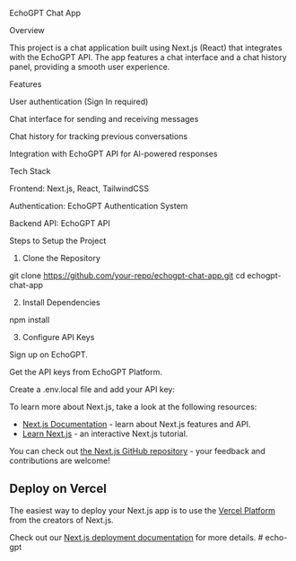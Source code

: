 
EchoGPT Chat App

Overview

This project is a chat application built using Next.js (React) that integrates with the EchoGPT API. The app features a chat interface and a chat history panel, providing a smooth user experience.

Features

User authentication (Sign In required)

Chat interface for sending and receiving messages

Chat history for tracking previous conversations

Integration with EchoGPT API for AI-powered responses

Tech Stack

Frontend: Next.js, React, TailwindCSS

Authentication: EchoGPT Authentication System

Backend API: EchoGPT API

Steps to Setup the Project

1. Clone the Repository

git clone https://github.com/your-repo/echogpt-chat-app.git
cd echogpt-chat-app

2. Install Dependencies

npm install

3. Configure API Keys

Sign up on EchoGPT.

Get the API keys from EchoGPT Platform.

Create a .env.local file and add your API key:

To learn more about Next.js, take a look at the following resources:

- [Next.js Documentation](https://nextjs.org/docs) - learn about Next.js features and API.
- [Learn Next.js](https://nextjs.org/learn) - an interactive Next.js tutorial.

You can check out [the Next.js GitHub repository](https://github.com/vercel/next.js) - your feedback and contributions are welcome!

## Deploy on Vercel

The easiest way to deploy your Next.js app is to use the [Vercel Platform](https://vercel.com/new?utm_medium=default-template&filter=next.js&utm_source=create-next-app&utm_campaign=create-next-app-readme) from the creators of Next.js.

Check out our [Next.js deployment documentation](https://nextjs.org/docs/app/building-your-application/deploying) for more details.
#   e c h o - g p t 
 
 
